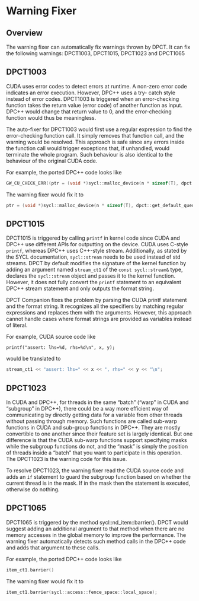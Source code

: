 # Warning Fixer

## Overview
The warning fixer can automatically fix warnings thrown by DPCT.
It can fix the following warnings:
DPCT1003, DPCT1015, DPCT1023 and DPCT1065

## DPCT1003
CUDA uses error codes to detect errors at runtime. 
A non-zero error code indicates an error execution. 
However, DPC++ uses a try- catch style instead of error codes.
DPCT1003 is triggered when an error-checking function takes 
the return value (error code) of another function as input. 
DPC++ would change that return value to 0, and the 
error-checking function would thus be meaningless.

The auto-fixer for DPCT1003 would first use a regular 
expression to find the error-checking function call. 
It simply removes that function call, and the warning 
would be resolved. 
This approach is safe since any errors inside the 
function call would trigger exceptions that, 
if unhandled, would terminate the whole program. 
Such behaviour is also identical to the behaviour of the 
original CUDA code.

For example, the ported DPC++ code looks like
```c++
GW_CU_CHECK_ERR((ptr = (void *)sycl::malloc_device(n * sizeof(T), dpct::get_default_queue()), 0));
```

The warning fixer would fix it to 
```c++
ptr = (void *)sycl::malloc_device(n * sizeof(T), dpct::get_default_queue());
```

## DPCT1015
DPCT1015 is triggered by calling `printf` in kernel 
code since CUDA and DPC++ use different APIs for 
outputting on the device. CUDA uses C-style `printf`, 
whereas DPC++ uses C++-style stream. 
Additionally, as stated by the SYCL documentation, 
`sycl::stream` needs to be used instead of std streams. 
DPCT by default modifies the signature of the kernel function 
by adding an argument named `stream_ct1` of the 
`const sycl::stream&` type, declares the `sycl::stream` object 
and passes it to the kernel function. 
However, it does not fully convert the `printf` statement to an 
equivalent DPC++ stream statement and only outputs the format string.

DPCT Companion fixes the problem by parsing the CUDA printf 
statement and the format string. It recognizes all the specifiers by 
matching regular expressions and replaces them with the arguments.
However, this approach cannot handle cases where format strings 
are provided as variables instead of literal.

For example, CUDA source code like

```cuda
printf("assert: lhs=%d, rhs=%d\n", x, y);
```

would be translated to 
```c++
stream_ct1 << "assert: lhs=" << x << ", rhs=" << y << "\n";
```

## DPCT1023

In CUDA and DPC++, for threads in the same “batch” (“warp” in CUDA and “subgroup” in DPC++), 
there could be a way more efficient way of communicating by directly getting data for a variable 
from other threads without passing through memory. Such functions are called sub-warp functions 
in CUDA and sub-group functions in DPC++. 
They are mostly convertible to one another since their feature set is largely identical. 
But one difference is that the CUDA sub-warp functions support specifying 
masks while the subgroup functions do not, and the “mask” is simply the position of threads 
inside a “batch” that you want to participate in this operation. The DPCT1023 is the warning 
code for this issue.

To resolve DPCT1023, the warning fixer read the CUDA source code and adds an `if` statement to 
guard the subgroup function based on whether the current thread is in the mask. If in the mask 
then the statement is executed, otherwise do nothing.

## DPCT1065

DPCT1065 is triggered by the method sycl::nd_item::barrier(). DPCT would suggest adding an additional 
argument to that method when there are no memory accesses in the global memory to improve the performance. 
The warning fixer automatically detects such method calls in the DPC++ code and adds that argument to these calls.

For example, the ported DPC++ code looks like
```c++
item_ct1.barrier()
```

The warning fixer would fix it to 
```c++
item_ct1.barrier(sycl::access::fence_space::local_space);
```